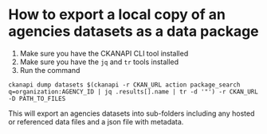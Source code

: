 # How to export a local copy of an agencies datasets as a data package

 1. Make sure you have the CKANAPI CLI tool installed
 2. Make sure you have the `jq` and `tr` tools installed
 3. Run the command
 ```
 ckanapi dump datasets $(ckanapi -r CKAN_URL action package_search q=organization:AGENCY_ID | jq .results[].name | tr -d '"') -r CKAN_URL -D PATH_TO_FILES
 ```
 
 This will export an agencies datasets into sub-folders including any hosted or referenced data files and a json file with metadata.
